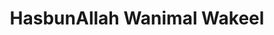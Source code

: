 ---
title: "HasbunAllah Wanimal Wakeel"
url: /accra/hasbunallah-wanimal-wakeel-baba-alhamdu-street/
shop: kiosk
---